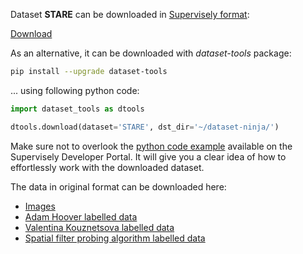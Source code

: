 Dataset **STARE** can be downloaded in [Supervisely format](https://developer.supervisely.com/api-references/supervisely-annotation-json-format):

 [Download](https://www.dropbox.com/scl/fi/mfodfr67sqag047jkhntp/stare-DatasetNinja.tar?rlkey=z8kwhb5us58phsydquokt8kq1&dl=1)

As an alternative, it can be downloaded with *dataset-tools* package:
``` bash
pip install --upgrade dataset-tools
```

... using following python code:
``` python
import dataset_tools as dtools

dtools.download(dataset='STARE', dst_dir='~/dataset-ninja/')
```
Make sure not to overlook the [python code example](https://developer.supervisely.com/getting-started/python-sdk-tutorials/iterate-over-a-local-project) available on the Supervisely Developer Portal. It will give you a clear idea of how to effortlessly work with the downloaded dataset.

The data in original format can be downloaded here:

- [Images](https://cecas.clemson.edu/~ahoover/stare/images/all-images.zip)
- [Adam Hoover labelled data](https://cecas.clemson.edu/~ahoover/stare/probing/labels-ah.tar)
- [Valentina Kouznetsova labelled data](https://cecas.clemson.edu/~ahoover/stare/probing/labels-vk.tar)
- [Spatial filter probing algorithm labelled data](https://cecas.clemson.edu/~ahoover/stare/probing/results-4.tar)
